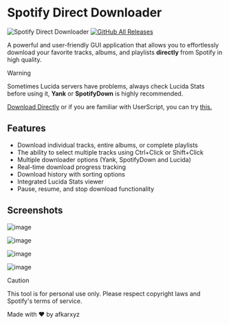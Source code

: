 # Spotify Direct Downloader

![Spotify Direct Downloader](https://img.shields.io/badge/Spotify-Direct%20Downloader-1DB954?style=for-the-badge&logo=spotify&logoColor=white) [![GitHub All Releases](https://img.shields.io/github/downloads/afkarxyz/Spotify-Direct-Downloader/total?style=for-the-badge)](https://github.com/afkarxyz/Spotify-Direct-Downloader/releases)

A powerful and user-friendly GUI application that allows you to effortlessly download your favorite tracks, albums, and playlists **directly** from Spotify in high quality.

> [!WARNING]
Sometimes Lucida servers have problems, always check Lucida Stats before using it, **Yank** or **SpotifyDown** is highly recommended. 

[Download Directly](https://github.com/afkarxyz/Spotify-Direct-Downloader/releases/download/spotify/Spotify.Direct.Downloader.exe) or if you are familiar with UserScript, you can try [this.](https://raw.githubusercontent.com/afkarxyz/Yank-UserScript/main/Yank.js)

## Features

- Download individual tracks, entire albums, or complete playlists
- The ability to select multiple tracks using Ctrl+Click or Shift+Click
- Multiple downloader options (Yank, SpotifyDown and Lucida)
- Real-time download progress tracking
- Download history with sorting options
- Integrated Lucida Stats viewer
- Pause, resume, and stop download functionality

## Screenshots

![image](https://github.com/user-attachments/assets/3b5ef90a-5093-41f9-b3b4-476dbf864d3c)

![image](https://github.com/user-attachments/assets/bf027cef-949e-47f5-8cc3-f1de1583d6d6)

![image](https://github.com/user-attachments/assets/9f82e12d-6a7e-4be4-ba1d-a56df84d307e)

![image](https://github.com/user-attachments/assets/c9c3f6a5-715e-4313-8bd2-92abca403fed)

> [!CAUTION]
> This tool is for personal use only. Please respect copyright laws and Spotify's terms of service.

Made with ❤️ by afkarxyz
